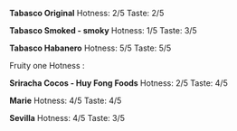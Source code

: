 **Tabasco Original**
Hotness: 2/5
Taste: 2/5


**Tabasco Smoked - smoky**
Hotness: 1/5
Taste: 3/5

**Tabasco Habanero**
Hotness: 5/5
Taste: 5/5

Fruity one
Hotness :

**Sriracha Cocos - Huy Fong Foods**
Hotness: 2/5
Taste: 4/5

**Marie** 
Hotness: 4/5
Taste: 4/5

**Sevilla**
Hotness: 4/5
Taste: 3/5
